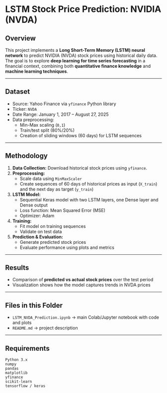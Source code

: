# LSTM Stock Price Prediction: NVIDIA (NVDA)

## Overview
This project implements a **Long Short-Term Memory (LSTM) neural network** to predict NVIDIA (NVDA) stock prices using historical daily data.  
The goal is to explore **deep learning for time series forecasting** in a financial context, combining both **quantitative finance knowledge** and **machine learning techniques**.

---

## Dataset
- Source: Yahoo Finance via `yfinance` Python library  
- Ticker: `NVDA`  
- Date Range: January 1, 2017 – August 27, 2025  
- Data preprocessing:  
  - Min-Max scaling (`0,1`)  
  - Train/test split (80%/20%)  
  - Creation of sliding windows (60 days) for LSTM sequences  

---

## Methodology
1. **Data Collection:** Download historical stock prices using `yfinance`.  
2. **Preprocessing:**  
   - Scale data using `MinMaxScaler`  
   - Create sequences of 60 days of historical prices as input (`X_train`) and the next day as target (`y_train`)  
3. **LSTM Model:**  
   - Sequential Keras model with two LSTM layers, one Dense layer and Dense output  
   - Loss function: Mean Squared Error (MSE)  
   - Optimizer: Adam  
4. **Training:**  
   - Fit model on training sequences  
   - Validate on test data  
5. **Prediction & Evaluation:**  
   - Generate predicted stock prices  
   - Evaluate performance using plots and metrics  

---

## Results
- Comparison of **predicted vs actual stock prices** over the test period  
- Visualization shows how the model captures trends in NVDA prices  


---

## Files in this Folder
- `LSTM_NVDA_Prediction.ipynb` → main Colab/Jupyter notebook with code and plots  
- `README.md` → project description

---

## Requirements
```text
Python 3.x
numpy
pandas
matplotlib
yfinance
scikit-learn
tensorflow / keras

